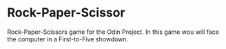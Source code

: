 # Rock-Paper-Scissor
Rock-Paper-Scissors game for the Odin Project. In this game wou will face the computer in a First-to-Five showdown.